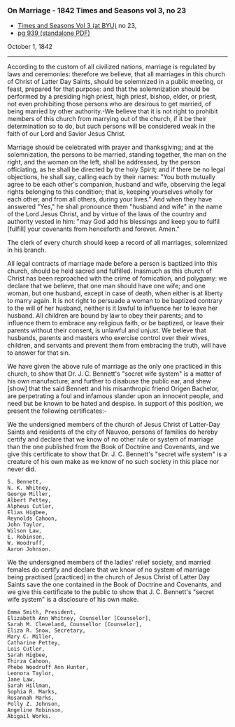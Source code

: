 ### On Marriage - 1842 Times and Seasons vol 3, no 23

* [Times and Seasons Vol 3 (at BYU)](http://contentdm.lib.byu.edu/cdm/ref/collection/NCMP1820-1846/id/9200) no 23, 
* [pg 939 (standalone PDF)](https://docs.google.com/viewer?url=https://github.com/faenrandir/a_careful_examination/raw/9a47856bd87bba0892e83d388cf8f4e49545a153/documents/polygamy/denials/original-1842-09-01-Times-and-Seasons-On-Marriage.pdf)

October 1, 1842

---

According to the custom of all civilized nations, marriage is regulated by laws and ceremonies: therefore we believe, that all marriages in this church of Christ of Latter Day Saints, should be solemnized in a public meeting, or feast, prepared for that purpose: and that the solemnization should be performed by a presiding high priest, high priest, bishop, elder, or priest, not even prohibiting those persons who are desirous to get married, of being married by other authority.-We believe that it is not right to prohibit members of this church from marrying out of the church, if it be their determination so to do, but such persons will be considered weak in the faith of our Lord and Savior Jesus Christ.

Marriage should be celebrated with prayer and thanksgiving; and at the solemnization, the persons to be married, standing together, the man on the right, and the woman on the left, shall be addressed, by the person officiating, as he shall be directed by the holy Spirit; and if there be no legal objections, he shall say, calling each by their names: "You both mutually agree to be each other's companion, husband and wife, observing the legal rights belonging to this condition; that is, keeping yourselves wholly for each other, and from all others, during your lives." And when they have answered "Yes," he shall pronounce them "husband and wife" in the name of the Lord Jesus Christ, and by virtue of the laws of the country and authority vested in him: "may God add his blessings and keep you to fulfil [fulfill] your covenants from henceforth and forever. Amen."

The clerk of every church should keep a record of all marriages, solemnized in his branch.

All legal contracts of marriage made before a person is baptized into this church, should be held sacred and fulfilled. Inasmuch as this church of Christ has been reproached with the crime of fornication, and polygamy: we declare that we believe, that one man should have one wife; and one woman, but one husband, except in case of death, when either is at liberty to marry again. It is not right to persuade a woman to be baptized contrary to the will of her husband, neither is it lawful to influence her to leave her husband. All children are bound by law to obey their parents; and to influence them to embrace any religious faith, or be baptized, or leave their parents without their consent, is unlawful and unjust. We believe that husbands, parents and masters who exercise control over their wives, children, and servants and prevent them from embracing the truth, will have to answer for that sin.

We have given the above rule of marriage as the only one practiced in this church, to show that Dr. J. C. Bennett's "secret wife system" is a matter of his own manufacture; and further to disabuse the public ear, and shew [show] that the said Bennett and his misanthropic friend Origen Bachelor, are perpetrating a foul and infamous slander upon an innocent people, and need but be known to be hated and despise. In support of this position, we present the following certificates:-

We the undersigned members of the church of Jesus Christ of Latter-Day Saints and residents of the city of Nauvoo, persons of families do hereby certify and declare that we know of no other rule or system of marriage than the one published from the Book of Doctrine and Covenants, and we give this certificate to show that Dr. J. C. Bennett's "secret wife system" is a creature of his own make as we know of no such society in this place nor never did.

    S. Bennett,
    N. K. Whitney,
    George Miller,
    Albert Pettey,
    Alpheus Cutler,
    Elias Higbee,
    Reynolds Cahoon,
    John Taylor,
    Wilson Law,
    E. Robinson,
    W. Woodruff,
    Aaron Johnson.

We the undersigned members of the ladies' relief society, and married females do certify and declare that we know of no system of marriage being practised [practiced] in the church of Jesus Christ of Latter Day Saints save the one contained in the Book of Doctrine and Covenants, and we give this certificate to the public to show that J. C. Bennett's "secret wife system" is a disclosure of his own make.

    Emma Smith, President,
    Elizabeth Ann Whitney, Counsellor [Counselor],
    Sarah M. Cleveland, Counsellor [Counselor],
    Eliza R. Snow, Secretary,
    Mary C. Miller,
    Catharine Pettey,
    Lois Cutler,
    Sarah Higbee,
    Thirza Cahoon,
    Phebe Woodruff Ann Hunter,
    Leonora Taylor,
    Jane Law,
    Sarah Hillman,
    Sophia R. Marks,
    Rosannah Marks,
    Polly Z. Johnson,
    Angeline Robinson,
    Abigail Works.
